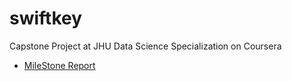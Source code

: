 # swiftkey
Capstone Project at JHU Data Science Specialization on Coursera
- [MileStone Report](https://rpubs.com/nthehai01/swiftkey-milestone-report)
